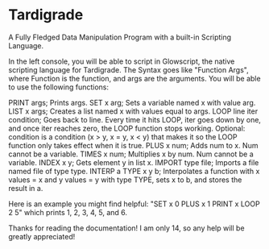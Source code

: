 # Tardigrade
A Fully Fledged Data Manipulation Program with a built-in Scripting Language.

In the left console, you will be able to script in Glowscript, the native scripting language for Tardigrade. The Syntax goes like "Function Args", where Function is the function, and args are the arguments. You will be able to use the following functions:

PRINT args; Prints args.
SET x arg; Sets a variable named x with value arg.
LIST x args; Creates a list named x with values equal to args.
LOOP line iter condition; Goes back to line. Every time it hits LOOP, iter goes down by one, and once iter reaches zero, the LOOP function stops working. Optional: condition is a condition (x > y, x = y, x < y) that makes it so the LOOP function only takes effect when it is true.
PLUS x num; Adds num to x. Num cannot be a variable.
TIMES x num; Multiplies x by num. Num cannot be a variable.
INDEX x y; Gets element y in list x.
IMPORT type file; Imports a file named file of type type.
INTERP a TYPE x y b; Interpolates a function with x values = x and y values = y with type TYPE, sets x to b, and stores the result in a.

Here is an example you might find helpful:
"SET x 0
PLUS x 1
PRINT x
LOOP 2 5"
which prints 1, 2, 3, 4, 5, and 6.

Thanks for reading the documentation! I am only 14, so any help will be greatly appreciated!
